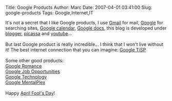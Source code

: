 Title: Google Products
Author: Marc
Date: 2007-04-01 03:41:00
Slug: google-products
Tags: Google,Internet,IT

It's not a secret that I like Google products, I use [Gmail](http://www.gmail.com/) for mail, [Google](http://www.google.com/) for searching sites, [Google calendar](http://www.google.com/calendar/), [Google docs](http://docs.google.com/), this blog is developed under [blogger](http://www.blogger.com/), [<span class="blsp-spelling-error" id="SPELLING_ERROR_0">picassa</span>](http://picasaweb.google.com/) and [<span class="blsp-spelling-error" id="SPELLING_ERROR_1">youtube</span>](http://www.youtube.com/)...<br/><br/>But last Google product is really incredible... I think that I won't live without it! The best <span class="blsp-spelling-error" id="SPELLING_ERROR_2">internet</span> connection that you can imagine: [Google <span class="blsp-spelling-error" id="SPELLING_ERROR_3">TiSP</span>](http://www.google.com/tisp/)<br/><br/>Some other good products:<br/>[Google Romance](http://www.google.com/romance/)<br/>[Google Job Opportunities](http://www.google.com/jobs/lunar_job.html)<br/>[Google Technology](http://www.google.com/technology/pigeonrank.html)<br/>[Google MentalPlex](http://www.google.com/mentalplex/)<br/><br/>Happy [April Fool's Day](http://en.wikipedia.org/wiki/April_fool)!